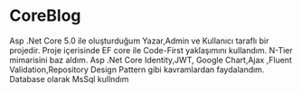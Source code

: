 # CoreBlog
Asp .Net Core 5.0 ile oluşturduğum Yazar,Admin ve Kullanıcı taraflı bir projedir.
Proje içerisinde EF core ile Code-First yaklaşımını kullandım.
N-Tier mimarisini baz aldım.
Asp .Net Core Identity,JWT, Google Chart,Ajax ,Fluent Validation,Repository Design Pattern   gibi kavramlardan faydalandım.
Database olarak MsSql kullndım
